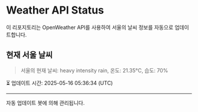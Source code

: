 
# Weather API Status

이 리포지토리는 OpenWeather API를 사용하여 서울의 날씨 정보를 자동으로 업데이트합니다.

## 현재 서울 날씨
> 서울의 현재 날씨: heavy intensity rain, 온도: 21.35°C, 습도: 70%

⏳ 업데이트 시간: 2025-05-16 05:36:34 (UTC)

---
자동 업데이트 봇에 의해 관리됩니다.
